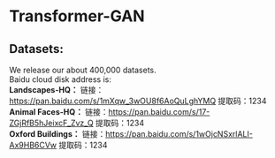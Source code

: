 # Transformer-GAN
## Datasets:  
We release our about 400,000 datasets.  
Baidu cloud disk address is:  
**Landscapes-HQ：** 链接：https://pan.baidu.com/s/1mXqw_3wOU8f6AoQuLghYMQ 提取码：1234  
**Animal Faces-HQ：** 链接：https://pan.baidu.com/s/17-ZGjRfB5hJeixcF_Zvz_Q 提取码：1234  
**Oxford Buildings：** 链接：https://pan.baidu.com/s/1wOjcNSxrlALI-Ax9HB6CVw 提取码：1234  

